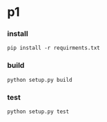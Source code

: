 p1
===

### install

```
pip install -r requirments.txt
```

### build
```
python setup.py build
```

### test

```
python setup.py test
```
